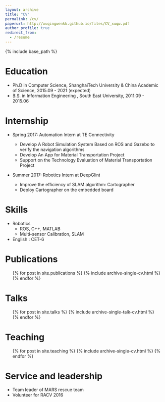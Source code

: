 ```yaml
---
layout: archive
title: "CV"
permalink: /cv/
paperurl: http://xuqingwenkk.github.io/files/CV_xuqw.pdf
author_profile: true
redirect_from:
  - /resume
---
```


{% include base_path %}

Education
======
* Ph.D in Computer Science, ShanghaiTech University & China Academic of Science, 2015.09 - 2021 (expected)
* B.S. in Information Engineering , South East University, 2011.09 - 2015.06

Internship
======
* Spring 2017: Automation Intern at TE Connectivity
  * Develop A Robot Simulation System Based on ROS and Gazebo to verify the navigation algorithms
  * Develop An App for Material Transportation Project
  * Support on the Technology Evaluation of Material Transportation Project

* Summer 2017: Robotics Intern at DeepGlint
  * Improve the efficiency of SLAM algorithm: Cartographer
  * Deploy Cartographer on the embedded board
  
Skills
======
* Robotics
  * ROS, C++, MATLAB
  * Multi-sensor Calibration, SLAM
* English : CET-6

Publications
======
  <ul>{% for post in site.publications %}
    {% include archive-single-cv.html %}
  {% endfor %}</ul>
  
Talks
======
  <ul>{% for post in site.talks %}
    {% include archive-single-talk-cv.html %}
  {% endfor %}</ul>
  
Teaching
======
  <ul>{% for post in site.teaching %}
    {% include archive-single-cv.html %}
  {% endfor %}</ul>
  
Service and leadership
======
* Team leader of MARS rescue team
* Volunteer for RACV 2016
